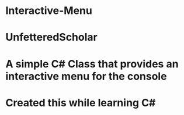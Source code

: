 # Interactive-Menu
# UnfetteredScholar 
# A simple C# Class that provides an interactive menu for the console
# Created this while learning C#
